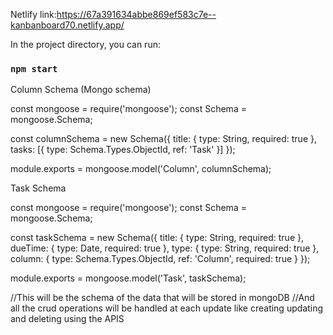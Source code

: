 Netlify link:https://67a391634abbe869ef583c7e--kanbanboard70.netlify.app/

In the project directory, you can run:

### `npm start`

Column Schema (Mongo schema)

const mongoose = require('mongoose');
const Schema = mongoose.Schema;

const columnSchema = new Schema({
  title: { type: String, required: true },
  tasks: [{ type: Schema.Types.ObjectId, ref: 'Task' }]
});

module.exports = mongoose.model('Column', columnSchema);

Task Schema

const mongoose = require('mongoose');
const Schema = mongoose.Schema;

const taskSchema = new Schema({
  title: { type: String, required: true },
  dueTime: { type: Date, required: true },
  type: { type: String, required: true },
  column: { type: Schema.Types.ObjectId, ref: 'Column', required: true }
});

module.exports = mongoose.model('Task', taskSchema);

//This will be the schema of the data that will be stored in mongoDB
//And all the crud operations will be handled at each update like creating updating and deleting using the APIS
